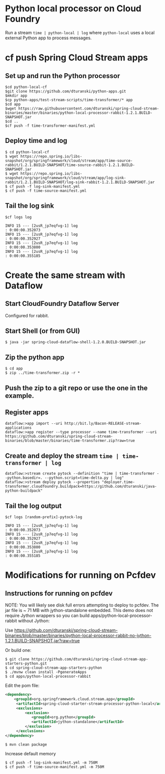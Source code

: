 # Python local processor on Cloud Foundry 

Run a stream `time | python-local | log`  where `python-local` uses a local external Python app to process messages.


# cf push Spring Cloud Stream apps 


## Set up and run the Python processor

```
$cd python-local-cf
$git clone https://github.com/dturanski/python-apps.git
$mkdir app
$cp python-apps/test-stream-scripts/time-transformer/* app
$cd app
$wget https://raw.githubusercontent.com/dturanski/spring-cloud-stream-binaries/master/binaries/python-local-processor-rabbit-1.2.1.BUILD-SNAPSHOT.jar
$cd ..
$cf push -f time-transformer-manifest.yml
```

## Deploy  time and log

```
$ cd python-local-cf
$ wget https://repo.spring.io/libs-snapshot/org/springframework/cloud/stream/app/time-source-rabbit/1.2.1.BUILD-SNAPSHOT/time-source-rabbit-1.2.1.BUILD-SNAPSHOT.jar
$ wget https://repo.spring.io/libs-snapshot/org/springframework/cloud/stream/app/log-sink-rabbit/1.2.1.BUILD-SNAPSHOT/log-sink-rabbit-1.2.1.BUILD-SNAPSHOT.jar
$ cf push -f log-sink-manifest.yml
$ cf push -f time-source-manifest.yml
```

## Tail the log sink

```
$cf logs log

INFO 15 --- [2usR_jp7eqfvg-1] log                                      : 0:00:00.352073
INFO 15 --- [2usR_jp7eqfvg-1] log                                      : 0:00:00.352927
INFO 15 --- [2usR_jp7eqfvg-1] log                                      : 0:00:00.353800
INFO 15 --- [2usR_jp7eqfvg-1] log                                      : 0:00:00.355185
```

# Create the same stream with Dataflow

## Start CloudFoundry Dataflow Server

Configured for rabbit.


## Start Shell (or from GUI)
```
$ java -jar spring-cloud-dataflow-shell-1.2.0.BUILD-SNAPSHOT.jar

```

## Zip the python app

```
$ cd app
$ zip ../time-transformer.zip -r *

```

## Push the zip to a git repo or use the one in the example.


## Register apps

```
dataflow:>app import --uri http://bit.ly/Bacon-RELEASE-stream-applications
dataflow:>app register --type processor --name time-transformer --uri https://github.com/dturanski/spring-cloud-stream-binaries/blob/master/binaries/time-transformer.zip?raw=true
```

## Create and deploy the stream `time | time-transformer | log`
```
dataflow:>stream create pytock --definition "time | time-transformer --python.basedir=. --python.script=time-delta.py | log"
dataflow:>stream deploy pytock --properties "deployer.time-transformer.cloudfoundry.buildpack=https://github.com/dturanski/java-python-buildpack"
```

## Tail the log output

```
$cf logs [random-prefix]-pytock-log

INFO 15 --- [2usR_jp7eqfvg-1] log                                      : 0:00:00.352073
INFO 15 --- [2usR_jp7eqfvg-1] log                                      : 0:00:00.352927
INFO 15 --- [2usR_jp7eqfvg-1] log                                      : 0:00:00.353800
INFO 15 --- [2usR_jp7eqfvg-1] log                                      : 0:00:00.355185
```


# Modifications for running on Pcfdev

## Instructions for running on pcfdev

NOTE: You will likely see disk full errors attempting to deploy to pcfdev. The jar file is ~ 71 MB with jython-standalone embedded. This demo does not require Jython 
wrappers so you can build apps/python-local-processor-rabbit without Jython:

Use https://github.com/dturanski/spring-cloud-stream-binaries/blob/master/binaries/python-local-processor-rabbit-no-jython-1.2.1.BUILD-SNAPSHOT.jar?raw=true 

Or build one:

```
$ git clone https://github.com/dturanski/spring-cloud-stream-app-starters-python.git
$ cd spring-cloud-stream-app-starters-python
$ ./mvnw clean install -PgenerateApps
$ cd apps/python-local-processor-rabbit
```

Edit the pom file:

```xml
<dependency>
    <groupId>org.springframework.cloud.stream.app</groupId>
     <artifactId>spring-cloud-starter-stream-processor-python-local</artifactId>
     <exclusions>
         <exclusion>
            <groupId>org.python</groupId>
            <artifactId>jython-standalone</artifactId>
         </exclusion>
     </exclusions> 
</dependency>

```

```
$ mvn clean package
```

Increase default memory

```
$ cf push -f log-sink-manifest.yml -m 750M
$ cf push -f time-source-manifest.yml -m 750M
```


